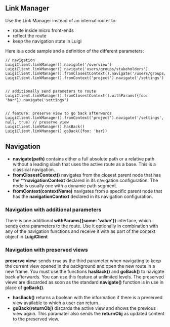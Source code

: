 ## Link Manager

Use the Link Manager instead of an internal router to: 

- route inside micro front-ends 
- reflect the route 
- keep the navigation state in Luigi

Here is a code sample and a definition of the different parameters:

````
// navigation
LuigiClient.linkManager().navigate('/overview')
LuigiClient.linkManager().navigate('users/groups/stakeholders')
LuigiClient.linkManager().fromClosestContext().navigate('/users/groups/stakeholders')
LuigiClient.linkManager().fromContext('project').navigate('/settings')
 
 
// additionally send parameters to route
LuigiClient.linkManager().fromClosestContext().withParams({foo: 'bar'}).navigate('settings')
 
 
// feature: preserve view to go back afterwards
LuigiClient.linkManager().fromContext('project').navigate('/settings', null, true) // preserve view
LuigiClient.linkManager().hasBack()
LuigiClient.linkManager().goBack({foo: 'bar})
````

## Navigation

- **navigate(path)** contains either a full absolute path or a relative path without a leading slash that uses the active route as a base. This is a classical navigation.
- **fromClosestContext()** navigates from the closest parent node that has the ****navigationContext** declared in its navigation configuration. The node is usually one with a dynamic path segment.
- **fromContext(contextName)** navigates from a specific parent node that has the **navigationContext** declared in its navigation configuration.

### Navigation with additional parameters

There is one additional **withParams({some: 'value'})** interface, which sends extra parameters to the route. Use it optionally in combination with any of the navigation functions and receive it with as part of the context object in **LuigiClient**

### Navigation with preserved views

**preserve view**: sends `true` as the third parameter when navigating to keep the current view opened in the background and open the new route in a new frame. You must use the functions **hasBack()** and **goBack()**  to navigate back afterwards. You can use this feature at unlimited levels. The preserved views are discarded as soon as the standard **navigate()** function is in use in place of **goBack()**.
- **hasBack()** returns a boolean with the information if there is a preserved view available to which a user can return.
- **goBack(returnObj)** discards the active view and shows the previous view again. This paramater also sends the **returnObj** as updated content to the preserved view.